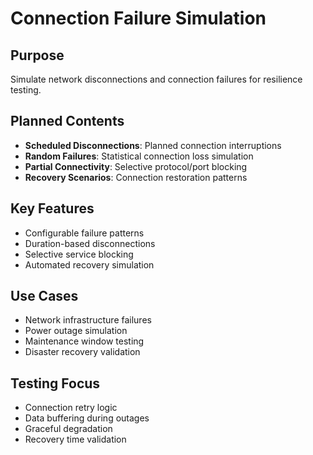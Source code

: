 # Connection Failure Simulation

## Purpose
Simulate network disconnections and connection failures for resilience testing.

## Planned Contents
- **Scheduled Disconnections**: Planned connection interruptions
- **Random Failures**: Statistical connection loss simulation
- **Partial Connectivity**: Selective protocol/port blocking
- **Recovery Scenarios**: Connection restoration patterns

## Key Features
- Configurable failure patterns
- Duration-based disconnections
- Selective service blocking
- Automated recovery simulation

## Use Cases
- Network infrastructure failures
- Power outage simulation
- Maintenance window testing
- Disaster recovery validation

## Testing Focus
- Connection retry logic
- Data buffering during outages
- Graceful degradation
- Recovery time validation
